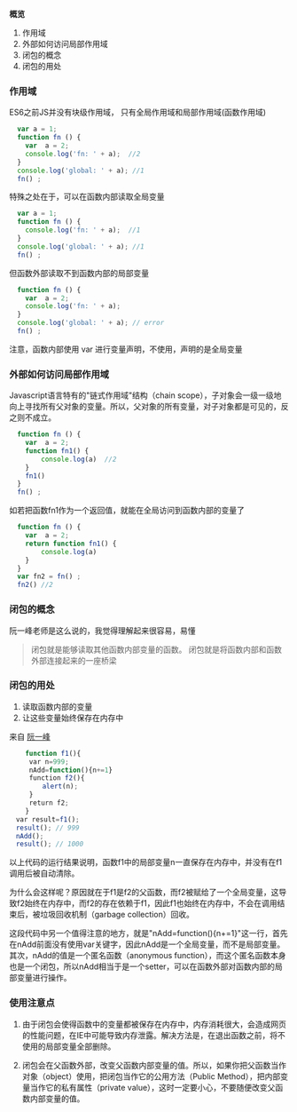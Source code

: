 ﻿**概览**

1.  作用域
2.  外部如何访问局部作用域
3.  闭包的概念
4.  闭包的用处

### 作用域
ES6之前JS并没有块级作用域， 只有全局作用域和局部作用域(函数作用域)
```js
  var a = 1;
  function fn () {
    var  a = 2;
    console.log('fn: ' + a);  //2
  } 
  console.log('global: ' + a); //1
  fn() ;
```

特殊之处在于，可以在函数内部读取全局变量
```js
  var a = 1;
  function fn () {
    console.log('fn: ' + a);  //1
  } 
  console.log('global: ' + a); //1
  fn() ;
```

但函数外部读取不到函数内部的局部变量
```js
  function fn () {
    var  a = 2;
    console.log('fn: ' + a);  
  } 
  console.log('global: ' + a); // error
  fn() ;
```
注意，函数内部使用 var 进行变量声明，不使用，声明的是全局变量

### 外部如何访问局部作用域
Javascript语言特有的"链式作用域"结构（chain scope），子对象会一级一级地向上寻找所有父对象的变量。所以，父对象的所有变量，对子对象都是可见的，反之则不成立。
```js
  function fn () {
    var  a = 2;
    function fn1() {
        console.log(a)  //2
    } 
    fn1() 
  } 
  fn() ;
```
如若把函数fn1作为一个返回值，就能在全局访问到函数内部的变量了
```js
  function fn () {
    var  a = 2;
    return function fn1() {
        console.log(a)  
    } 
  } 
  var fn2 = fn() ;
  fn2() //2
```

### 闭包的概念
阮一峰老师是这么说的，我觉得理解起来很容易，易懂

> 闭包就是能够读取其他函数内部变量的函数。
> 闭包就是将函数内部和函数外部连接起来的一座桥梁

### 闭包的用处
1. 读取函数内部的变量
2. 让这些变量始终保存在内存中

来自 [阮一峰](http://www.ruanyifeng.com/blog/2009/08/learning_javascript_closures.html)
```js
    function f1(){
　　　var n=999;
　　　nAdd=function(){n+=1}
　　　function f2(){
　　　　　alert(n);
　　　}
　　　return f2;
    }
　var result=f1();
　result(); // 999
　nAdd();
　result(); // 1000
```
以上代码的运行结果说明，函数f1中的局部变量n一直保存在内存中，并没有在f1调用后被自动清除。

为什么会这样呢？原因就在于f1是f2的父函数，而f2被赋给了一个全局变量，这导致f2始终在内存中，而f2的存在依赖于f1，因此f1也始终在内存中，不会在调用结束后，被垃圾回收机制（garbage collection）回收。

这段代码中另一个值得注意的地方，就是"nAdd=function(){n+=1}"这一行，首先在nAdd前面没有使用var关键字，因此nAdd是一个全局变量，而不是局部变量。其次，nAdd的值是一个匿名函数（anonymous function），而这个匿名函数本身也是一个闭包，所以nAdd相当于是一个setter，可以在函数外部对函数内部的局部变量进行操作。

### 使用注意点
1. 由于闭包会使得函数中的变量都被保存在内存中，内存消耗很大，会造成网页的性能问题，在IE中可能导致内存泄露。解决方法是，在退出函数之前，将不使用的局部变量全部删除。

2. 闭包会在父函数外部，改变父函数内部变量的值。所以，如果你把父函数当作对象（object）使用，把闭包当作它的公用方法（Public Method），把内部变量当作它的私有属性（private value），这时一定要小心，不要随便改变父函数内部变量的值。